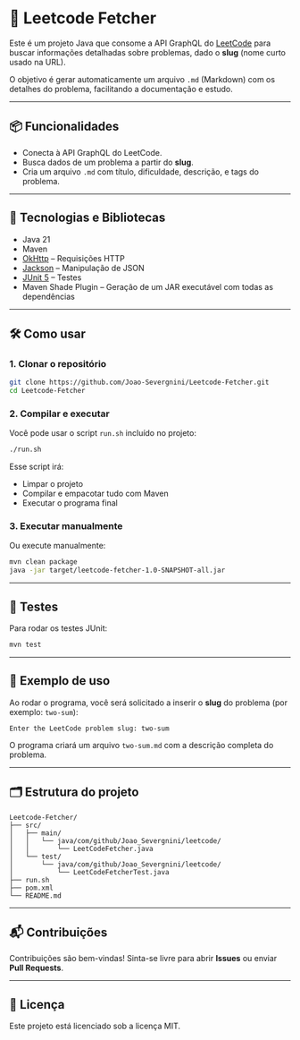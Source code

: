 # 🧠 Leetcode Fetcher

Este é um projeto Java que consome a API GraphQL do [LeetCode](https://leetcode.com) para buscar informações detalhadas sobre problemas, dado o **slug** (nome curto usado na URL).

O objetivo é gerar automaticamente um arquivo `.md` (Markdown) com os detalhes do problema, facilitando a documentação e estudo.

---

## 📦 Funcionalidades

- Conecta à API GraphQL do LeetCode.
- Busca dados de um problema a partir do **slug**.
- Cria um arquivo `.md` com título, dificuldade, descrição, e tags do problema.

---

## 🔧 Tecnologias e Bibliotecas

- Java 21
- Maven
- [OkHttp](https://square.github.io/okhttp/) – Requisições HTTP
- [Jackson](https://github.com/FasterXML/jackson) – Manipulação de JSON
- [JUnit 5](https://junit.org/junit5/) – Testes
- Maven Shade Plugin – Geração de um JAR executável com todas as dependências

---

## 🛠️ Como usar

### 1. Clonar o repositório

```bash
git clone https://github.com/Joao-Severgnini/Leetcode-Fetcher.git
cd Leetcode-Fetcher
```

### 2. Compilar e executar

Você pode usar o script `run.sh` incluído no projeto:

```bash
./run.sh
```

Esse script irá:

- Limpar o projeto
- Compilar e empacotar tudo com Maven
- Executar o programa final

### 3. Executar manualmente

Ou execute manualmente:

```bash
mvn clean package
java -jar target/leetcode-fetcher-1.0-SNAPSHOT-all.jar
```

---

## 🧪 Testes

Para rodar os testes JUnit:

```bash
mvn test
```

---

## 📄 Exemplo de uso

Ao rodar o programa, você será solicitado a inserir o **slug** do problema (por exemplo: `two-sum`):

```
Enter the LeetCode problem slug: two-sum
```

O programa criará um arquivo `two-sum.md` com a descrição completa do problema.

---

## 🗂️ Estrutura do projeto

```
Leetcode-Fetcher/
├── src/
│   ├── main/
│   │   └── java/com/github/Joao_Severgnini/leetcode/
│   │       └── LeetCodeFetcher.java
│   └── test/
│       └── java/com/github/Joao_Severgnini/leetcode/
│           └── LeetCodeFetcherTest.java
├── run.sh
├── pom.xml
└── README.md
```

---

## 📬 Contribuições

Contribuições são bem-vindas! Sinta-se livre para abrir **Issues** ou enviar **Pull Requests**.

---

## 📜 Licença

Este projeto está licenciado sob a licença MIT.
